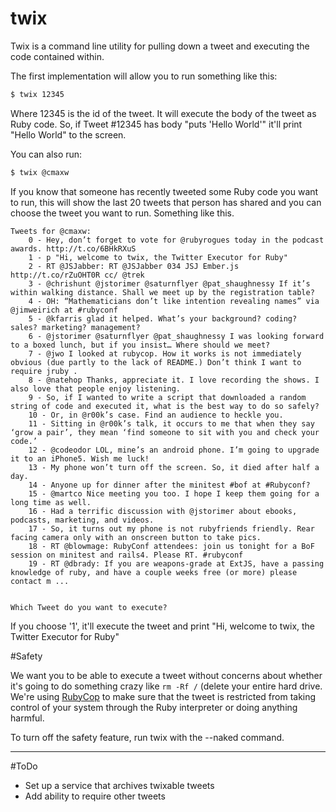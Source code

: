 twix
====

Twix is a command line utility for pulling down a tweet and executing
the code contained within. 

The first implementation will allow you to run something like this:

```bash
$ twix 12345
```

Where 12345 is the id of the tweet. It will execute the body of the
tweet as Ruby code. So, if Tweet #12345 has body "puts 'Hello World'"
it'll print "Hello World" to the screen.

You can also run:

```bash
$ twix @cmaxw
```

If you know that someone has recently tweeted some Ruby code you want to run, this will show the last 20 tweets that person has shared and you can choose the tweet you want to run. Something like this.

```
Tweets for @cmaxw:
	0 - Hey, don’t forget to vote for @rubyrogues today in the podcast awards. http://t.co/6BHkRXuS
	1 - p "Hi, welcome to twix, the Twitter Executor for Ruby"
	2 - RT @JSJabber: RT @JSJabber 034 JSJ Ember.js http://t.co/rZuOHT0R cc/ @trek
	3 - @chrishunt @jstorimer @saturnflyer @pat_shaughnessy If it’s within walking distance. Shall we meet up by the registration table?
	4 - OH: “Mathematicians don’t like intention revealing names” via @jimweirich at #rubyconf
	5 - @kfarris glad it helped. What’s your background? coding? sales? marketing? management?
	6 - @jstorimer @saturnflyer @pat_shaughnessy I was looking forward to a boxed lunch, but if you insist… Where should we meet?
	7 - @jwo I looked at rubycop. How it works is not immediately obvious (due partly to the lack of README.) Don’t think I want to require jruby .
	8 - @natehop Thanks, appreciate it. I love recording the shows. I also love that people enjoy listening.
	9 - So, if I wanted to write a script that downloaded a random string of code and executed it, what is the best way to do so safely?
	10 - Or, in @r00k’s case. Find an audience to heckle you.
	11 - Sitting in @r00k’s talk, it occurs to me that when they say ‘grow a pair’, they mean ‘find someone to sit with you and check your code.’
	12 - @codeodor LOL, mine’s an android phone. I’m going to upgrade it to an iPhone5. Wish me luck!
	13 - My phone won’t turn off the screen. So, it died after half a day.
	14 - Anyone up for dinner after the minitest #bof at #Rubyconf?
	15 - @martco Nice meeting you too. I hope I keep them going for a long time as well.
	16 - Had a terrific discussion with @jstorimer about ebooks, podcasts, marketing, and videos.
	17 - So, it turns out my phone is not rubyfriends friendly. Rear facing camera only with an onscreen button to take pics.
	18 - RT @blowmage: RubyConf attendees: join us tonight for a BoF session on minitest and rails4. Please RT. #rubyconf
	19 - RT @dbrady: If you are weapons-grade at ExtJS, have a passing knowledge of ruby, and have a couple weeks free (or more) please contact m ...


Which Tweet do you want to execute?
```

If you choose '1', it'll execute the tweet and print "Hi, welcome to
twix, the Twitter Executor for Ruby"

#Safety

We want you to be able to execute a tweet without concerns about whether
it's going to do something crazy like `rm -Rf /` (delete your entire
hard drive. We're using [RubyCop](https://github.com/envylabs/RubyCop)
to make sure that the tweet is restricted from taking control of your
system through the Ruby interpreter or doing anything harmful.

To turn off the safety feature, run twix with the --naked command. 

---

#ToDo
* Set up a service that archives twixable tweets
* Add ability to require other tweets

